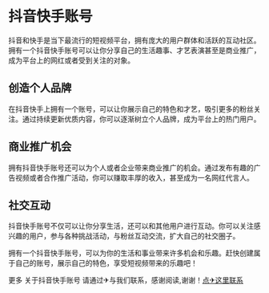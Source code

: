# 抖音快手账号

抖音和快手是当下最流行的短视频平台，拥有庞大的用户群体和活跃的互动社区。拥有一个抖音快手账号可以让你分享自己的生活趣事、才艺表演甚至是商业推广，成为平台上的网红或者受到关注的对象。

## 创造个人品牌

在抖音快手上拥有一个账号，可以让你展示自己的特色和才艺，吸引更多的粉丝关注。通过持续更新优质内容，你可以逐渐树立个人品牌，成为平台上的热门用户。

## 商业推广机会

拥有抖音快手账号还可以为个人或者企业带来商业推广的机会。通过发布有趣的广告视频或者合作推广活动，你可以赚取丰厚的收入，甚至成为一名网红代言人。

## 社交互动

抖音快手账号不仅可以让你分享生活，还可以和其他用户进行互动。你可以关注感兴趣的用户，参与各种挑战活动，与粉丝互动交流，扩大自己的社交圈子。

拥有一个抖音快手账号，可以为你的生活和事业带来许多机会和乐趣。赶快创建属于自己的账号，展示自己的特色，享受短视频带来的乐趣吧！

更多 关于抖音快手账号 请通过✈与我们联系，感谢阅读,谢谢！[点✈这里联系](https://t.me/sjlmbot)